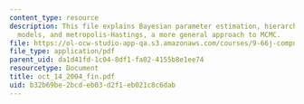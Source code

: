 ```yaml
---
content_type: resource
description: This file explains Bayesian parameter estimation, hierarchical Bayesian
  models, and metropolis-Hastings, a more general approach to MCMC.
file: https://ol-ocw-studio-app-qa.s3.amazonaws.com/courses/9-66j-computational-cognitive-science-fall-2004/b32b69be2bcdeb03d2f1eb021c8c6dab_oct_14_2004_fin.pdf
file_type: application/pdf
parent_uid: da1d41fd-1c04-8df1-fa02-4155b8e1ee74
resourcetype: Document
title: oct_14_2004_fin.pdf
uid: b32b69be-2bcd-eb03-d2f1-eb021c8c6dab
---
```

